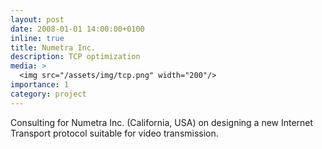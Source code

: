 ```yaml
---
layout: post
date: 2008-01-01 14:00:00+0100
inline: true
title: Numetra Inc.
description: TCP optimization
media: >
  <img src="/assets/img/tcp.png" width="200"/>
importance: 1
category: project
---
```


Consulting for Numetra Inc. (California, USA) on designing a new Internet Transport protocol suitable for video transmission.